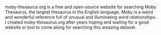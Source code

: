 <!--
title: Moby Thesaurus
website: http://moby-thesaurus.org/
keywords: [language, English, thesaurus, Node.js, reference]
start: 2014-04-26
end: 2014-04-28
-->

moby-thesaurus.org is a free and open-source website for searching Moby Thesaurus, the largest thesaurus in the English language. Moby is a weird and wonderful reference full of unusual and illuminating word relationships. I created moby-thesaurus.org after years hoping and waiting for a good website or tool to come along for searching this amazing dataset.
